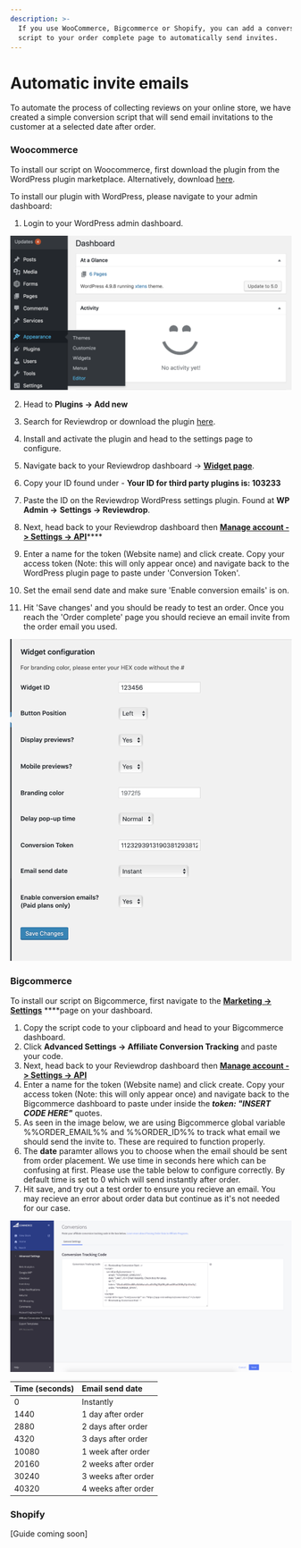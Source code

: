 ```yaml
---
description: >-
  If you use WooCommerce, Bigcommerce or Shopify, you can add a conversion
  script to your order complete page to automatically send invites.
---
```


# Automatic invite emails

To automate the process of collecting reviews on your online store, we have created a simple conversion script that will send email invitations to the customer at a selected date after order.

### Woocommerce

To install our script on Woocommerce, first download the plugin from the WordPress plugin marketplace. Alternatively, download [here](https://wordpress.org/plugins/reviewdrop/).

To install our plugin with WordPress, please navigate to your admin dashboard:

1. Login to your WordPress admin dashboard.

![](../.gitbook/assets/screenshot-2018-12-08-at-14.02.59.png)

2. Head to **Plugins -&gt; Add new**

3. Search for Reviewdrop or download the plugin [here](https://wordpress.org/plugins/reviewdrop/).

4. Install and activate the plugin and head to the settings page to configure.

5. Navigate back to your Reviewdrop dashboard -&gt; [**Widget page**](https://reviewdrop.io/embed).

6. Copy your ID found under - **Your ID for third party plugins is: 103233**

7. Paste the ID on the Reviewdrop WordPress settings plugin. Found at **WP Admin -&gt;** **Settings -&gt; Reviewdrop**.

8. Next, head back to your Reviewdrop dashboard then [**Manage account -&gt; Settings -&gt; API**](https://reviewdrop.io/settings#/api)\*\*\*\*

9. Enter a name for the token \(Website name\) and click create. Copy your access token \(Note: this will only appear once\) and navigate back to the WordPress plugin page to paste under 'Conversion Token'.

10. Set the email send date and make sure 'Enable conversion emails' is on. 

11. Hit 'Save changes' and you should be ready to test an order. Once you reach the 'Order complete' page you should recieve an email invite from the order email you used.

![](../.gitbook/assets/screenshot-2019-08-11-at-10.03.55.png)

### Bigcommerce

To install our script on Bigcommerce, first navigate to the [**Marketing -&gt; Settings**](https://reviewdrop.io/customers/settings) ****page on your dashboard. 

1. Copy the script code to your clipboard and head to your Bigcommerce dashboard.
2. Click **Advanced Settings -&gt; Affiliate Conversion Tracking** and paste your code.
3. Next, head back to your Reviewdrop dashboard then [**Manage account -&gt; Settings -&gt; API**](https://reviewdrop.io/settings#/api)
4. Enter a name for the token \(Website name\) and click create. Copy your access token \(Note: this will only appear once\) and navigate back to the Bigcommerce dashboard to paste under inside the _**token: "INSERT CODE HERE"**_ quotes.
5. As seen in the image below, we are using Bigcommerce global variable %%ORDER\_EMAIL%% and %%ORDER\_ID%% to track what email we should send the invite to. These are required to function properly.
6. The **date** paramter allows you to choose when the email should be sent from order placement. We use time in seconds here which can be confusing at first. Please use the table below to configure correctly. By default time is set to 0 which will send instantly after order.
7. Hit save, and try out a test order to ensure you recieve an email. You may recieve an error about order data but continue as it's not needed for our case.

![](../.gitbook/assets/screenshot-2019-08-11-at-10.13.38.png)

| Time \(seconds\) | Email send date |
| :--- | :--- |
| 0 | Instantly |
| 1440 | 1 day after order |
| 2880 | 2 days after order |
| 4320 | 3 days after order |
| 10080 | 1 week after order |
| 20160 | 2 weeks after order |
| 30240 | 3 weeks after order |
| 40320 | 4 weeks after order |

### Shopify

\[Guide coming soon\]



